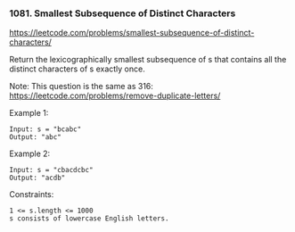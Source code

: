 ### 1081. Smallest Subsequence of Distinct Characters

https://leetcode.com/problems/smallest-subsequence-of-distinct-characters/

Return the lexicographically smallest subsequence of s that contains all the distinct characters of s exactly once.

Note: This question is the same as 316: https://leetcode.com/problems/remove-duplicate-letters/



Example 1:

    Input: s = "bcabc"
    Output: "abc"
Example 2:

    Input: s = "cbacdcbc"
    Output: "acdb"


Constraints:

    1 <= s.length <= 1000
    s consists of lowercase English letters.